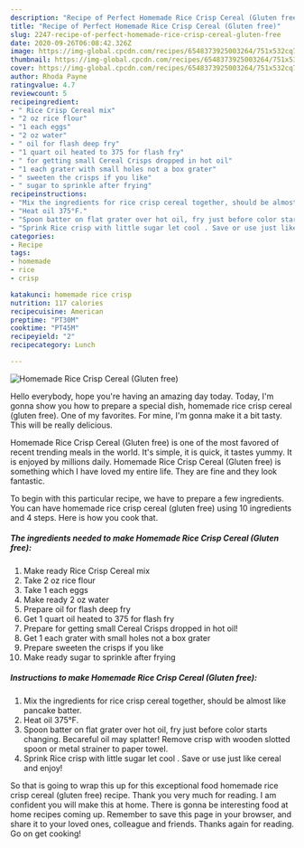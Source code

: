 ```yaml
---
description: "Recipe of Perfect Homemade Rice Crisp Cereal (Gluten free)"
title: "Recipe of Perfect Homemade Rice Crisp Cereal (Gluten free)"
slug: 2247-recipe-of-perfect-homemade-rice-crisp-cereal-gluten-free
date: 2020-09-26T06:08:42.326Z
image: https://img-global.cpcdn.com/recipes/6548373925003264/751x532cq70/homemade-rice-crisp-cereal-gluten-free-recipe-main-photo.jpg
thumbnail: https://img-global.cpcdn.com/recipes/6548373925003264/751x532cq70/homemade-rice-crisp-cereal-gluten-free-recipe-main-photo.jpg
cover: https://img-global.cpcdn.com/recipes/6548373925003264/751x532cq70/homemade-rice-crisp-cereal-gluten-free-recipe-main-photo.jpg
author: Rhoda Payne
ratingvalue: 4.7
reviewcount: 5
recipeingredient:
- " Rice Crisp Cereal mix"
- "2 oz rice flour"
- "1 each eggs"
- "2 oz water"
- " oil for flash deep fry"
- "1 quart oil heated to 375 for flash fry"
- " for getting small Cereal Crisps dropped in hot oil"
- "1 each grater with small holes not a box grater"
- " sweeten the crisps if you like"
- " sugar to sprinkle after frying"
recipeinstructions:
- "Mix the ingredients for rice crisp cereal together, should be almost like pancake batter."
- "Heat oil 375°F."
- "Spoon batter on flat grater over hot oil, fry just before color starts changing. Becareful oil may splatter! Remove crisp with wooden slotted spoon or metal strainer to paper towel."
- "Sprink Rice crisp with little sugar let cool . Save or use just like cereal and enjoy!"
categories:
- Recipe
tags:
- homemade
- rice
- crisp

katakunci: homemade rice crisp 
nutrition: 117 calories
recipecuisine: American
preptime: "PT30M"
cooktime: "PT45M"
recipeyield: "2"
recipecategory: Lunch

---
```



![Homemade Rice Crisp Cereal (Gluten free)](https://img-global.cpcdn.com/recipes/6548373925003264/751x532cq70/homemade-rice-crisp-cereal-gluten-free-recipe-main-photo.jpg)

Hello everybody, hope you're having an amazing day today. Today, I'm gonna show you how to prepare a special dish, homemade rice crisp cereal (gluten free). One of my favorites. For mine, I'm gonna make it a bit tasty. This will be really delicious.



Homemade Rice Crisp Cereal (Gluten free) is one of the most favored of recent trending meals in the world. It's simple, it is quick, it tastes yummy. It is enjoyed by millions daily. Homemade Rice Crisp Cereal (Gluten free) is something which I have loved my entire life. They are fine and they look fantastic.


To begin with this particular recipe, we have to prepare a few ingredients. You can have homemade rice crisp cereal (gluten free) using 10 ingredients and 4 steps. Here is how you cook that.

<!--inarticleads1-->

##### The ingredients needed to make Homemade Rice Crisp Cereal (Gluten free):

1. Make ready  Rice Crisp Cereal mix
1. Take 2 oz rice flour
1. Take 1 each eggs
1. Make ready 2 oz water
1. Prepare  oil for flash deep fry
1. Get 1 quart oil heated to 375 for flash fry
1. Prepare  for getting small Cereal Crisps dropped in hot oil!
1. Get 1 each grater with small holes not a box grater
1. Prepare  sweeten the crisps if you like
1. Make ready  sugar to sprinkle after frying




<!--inarticleads2-->

##### Instructions to make Homemade Rice Crisp Cereal (Gluten free):

1. Mix the ingredients for rice crisp cereal together, should be almost like pancake batter.
1. Heat oil 375°F.
1. Spoon batter on flat grater over hot oil, fry just before color starts changing. Becareful oil may splatter! Remove crisp with wooden slotted spoon or metal strainer to paper towel.
1. Sprink Rice crisp with little sugar let cool . Save or use just like cereal and enjoy!




So that is going to wrap this up for this exceptional food homemade rice crisp cereal (gluten free) recipe. Thank you very much for reading. I am confident you will make this at home. There is gonna be interesting food at home recipes coming up. Remember to save this page in your browser, and share it to your loved ones, colleague and friends. Thanks again for reading. Go on get cooking!
